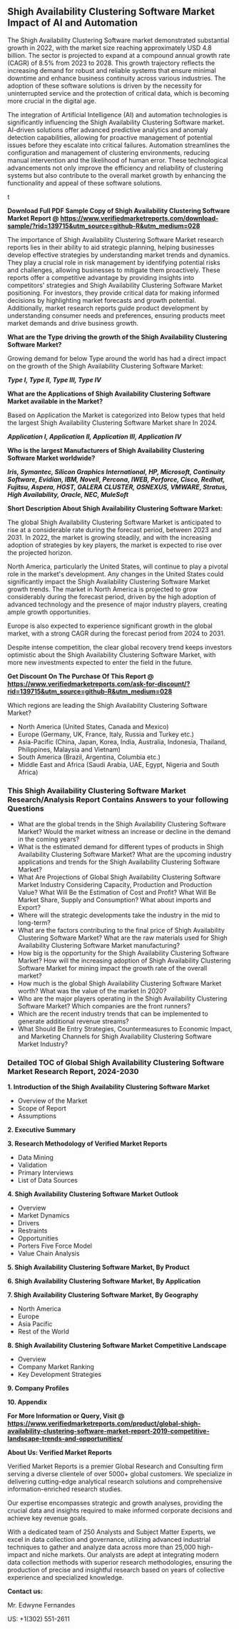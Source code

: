<h2>Shigh Availability Clustering Software Market Impact of AI and Automation</h2><p>The Shigh Availability Clustering Software market demonstrated substantial growth in 2022, with the market size reaching approximately USD 4.8 billion. The sector is projected to expand at a compound annual growth rate (CAGR) of 8.5% from 2023 to 2028. This growth trajectory reflects the increasing demand for robust and reliable systems that ensure minimal downtime and enhance business continuity across various industries. The adoption of these software solutions is driven by the necessity for uninterrupted service and the protection of critical data, which is becoming more crucial in the digital age.</p><p>The integration of Artificial Intelligence (AI) and automation technologies is significantly influencing the Shigh Availability Clustering Software market. AI-driven solutions offer advanced predictive analytics and anomaly detection capabilities, allowing for proactive management of potential issues before they escalate into critical failures. Automation streamlines the configuration and management of clustering environments, reducing manual intervention and the likelihood of human error. These technological advancements not only improve the efficiency and reliability of clustering systems but also contribute to the overall market growth by enhancing the functionality and appeal of these software solutions.</p>t</p><p id="" class=""><strong>Download Full PDF Sample Copy of Shigh Availability Clustering Software Market Report @ <a href="https://www.verifiedmarketreports.com/download-sample/?rid=139715&utm_source=github-R&utm_medium=028" target="_blank">https://www.verifiedmarketreports.com/download-sample/?rid=139715&utm_source=github-R&utm_medium=028</a></strong></p><p>The importance of&nbsp;Shigh Availability Clustering Software Market research reports lies in their ability to aid strategic planning, helping businesses develop effective strategies by understanding market trends and dynamics. They play a crucial role in risk management by identifying potential risks and challenges, allowing businesses to mitigate them proactively. These reports offer a competitive advantage by providing insights into competitors' strategies and Shigh Availability Clustering Software Market positioning. For investors, they provide critical data for making informed decisions by highlighting market forecasts and growth potential. Additionally, market research reports guide product development by understanding consumer needs and preferences, ensuring products meet market demands and drive business growth.</p><p><strong>What are the&nbsp;Type driving the growth of the Shigh Availability Clustering Software Market?</strong></p><p id="" class="">Growing demand for below Type around the world has had a direct impact on the growth of the Shigh Availability Clustering Software Market:</p><em><strong>Type I, Type II, Type III, Type IV</strong></em></p><strong>What are the&nbsp;Applications&nbsp;of Shigh Availability Clustering Software Market available in the Market?</strong></p><p id="" class="">Based on Application the Market is categorized into Below types that held the largest Shigh Availability Clustering Software Market share In 2024.</p><em><strong>Application I, Application II, Application III, Application IV</strong></em></p><strong>Who is the largest Manufacturers of Shigh Availability Clustering Software Market worldwide?</strong></p><p><em><strong>Iris, Symantec, Silicon Graphics International, HP, Microsoft, Continuity Software, Evidian, IBM, Novell, Percona, IWEB, Perforce, Cisco, Redhat, Fujitsu, Aspera, HGST, GALERA CLUSTER, OSNEXUS, VMWARE, Stratus, High Availability, Oracle, NEC, MuleSoft</strong></em></p><p id="" class=""><strong>Short Description About Shigh Availability Clustering Software Market:</strong></p><p>The global Shigh Availability Clustering Software Market is anticipated to rise at a considerable rate during the forecast period, between 2023 and 2031. In 2022, the market is growing steadily, and with the increasing adoption of strategies by key players, the market is expected to rise over the projected horizon.</p><p>North America, particularly the United States, will continue to play a pivotal role in the market's development. Any changes in the United States could significantly impact the Shigh Availability Clustering Software Market growth trends. The market in North America is projected to grow considerably during the forecast period, driven by the high adoption of advanced technology and the presence of major industry players, creating ample growth opportunities.</p><p>Europe is also expected to experience significant growth in the global market, with a strong CAGR during the forecast period from 2024 to 2031.</p><p>Despite intense competition, the clear global recovery trend keeps investors optimistic about the Shigh Availability Clustering Software Market, with more new investments expected to enter the field in the future.</p><p id="" class=""><strong>Get Discount On The Purchase Of This Report @ <a href="https://www.verifiedmarketreports.com/ask-for-discount/?rid=139715&utm_source=github-R&utm_medium=028" target="_blank">https://www.verifiedmarketreports.com/ask-for-discount/?rid=139715&utm_source=github-R&utm_medium=028</a></strong></p>Which regions are leading the Shigh Availability Clustering Software Market?</p><ul><li>North America (United States, Canada and Mexico)</li><li>Europe (Germany, UK, France, Italy, Russia and Turkey etc.)</li><li>Asia-Pacific (China, Japan, Korea, India, Australia, Indonesia, Thailand, Philippines, Malaysia and Vietnam)</li><li>South America (Brazil, Argentina, Columbia etc.)</li><li>Middle East and Africa (Saudi Arabia, UAE, Egypt, Nigeria and South Africa)</li></ul><h3 id="" class="">This Shigh Availability Clustering Software Market Research/Analysis Report Contains Answers to your following Questions</h3><ul><li>What are the global trends in the Shigh Availability Clustering Software Market? Would the market witness an increase or decline in the demand in the coming years?</li><li>What is the estimated demand for different types of products in Shigh Availability Clustering Software Market? What are the upcoming industry applications and trends for the Shigh Availability Clustering Software Market?</li><li>What Are Projections of Global Shigh Availability Clustering Software Market Industry Considering Capacity, Production and Production Value? What Will Be the Estimation of Cost and Profit? What Will Be Market Share, Supply and Consumption? What about imports and Export?</li><li>Where will the strategic developments take the industry in the mid to long-term?</li><li>What are the factors contributing to the final price of Shigh Availability Clustering Software Market? What are the raw materials used for Shigh Availability Clustering Software Market manufacturing?</li><li>How big is the opportunity for the Shigh Availability Clustering Software Market? How will the increasing adoption of Shigh Availability Clustering Software Market for mining impact the growth rate of the overall market?</li><li>How much is the global Shigh Availability Clustering Software Market worth? What was the value of the market In 2020?</li><li>Who are the major players operating in the Shigh Availability Clustering Software Market? Which companies are the front runners?</li><li>Which are the recent industry trends that can be implemented to generate additional revenue streams?</li><li>What Should Be Entry Strategies, Countermeasures to Economic Impact, and Marketing Channels for Shigh Availability Clustering Software Market Industry?</li></ul><h3 id="" class="">Detailed TOC of Global Shigh Availability Clustering Software Market Research Report, 2024-2030</h3><p id="" class=""><strong>1. Introduction of the Shigh Availability Clustering Software Market</strong></p><ul><li>Overview of the Market</li><li>Scope of Report</li><li>Assumptions</li></ul><p id="" class=""><strong>2. Executive Summary</strong></p><p id="" class=""><strong>3. Research Methodology of Verified Market Reports</strong></p><ul><li>Data Mining</li><li>Validation</li><li>Primary Interviews</li><li>List of Data Sources</li></ul><p id="" class=""><strong>4. Shigh Availability Clustering Software Market Outlook</strong></p><ul><li>Overview</li><li>Market Dynamics</li><li>Drivers</li><li>Restraints</li><li>Opportunities</li><li>Porters Five Force Model</li><li>Value Chain Analysis</li></ul><p id="" class=""><strong>5. Shigh Availability Clustering Software Market, By Product</strong></p><p id="" class=""><strong>6. Shigh Availability Clustering Software Market, By Application</strong></p><p id="" class=""><strong>7. Shigh Availability Clustering Software Market, By Geography</strong></p><ul><li>North America</li><li>Europe</li><li>Asia Pacific</li><li>Rest of the World</li></ul><p id="" class=""><strong>8. Shigh Availability Clustering Software Market Competitive Landscape</strong></p><ul><li>Overview</li><li>Company Market Ranking</li><li>Key Development Strategies</li></ul><p id="" class=""><strong>9. Company Profiles</strong></p><p id="" class=""><strong>10. Appendix</strong></p><p id="" class=""><strong>For More Information or Query, Visit @ <a href="https://www.verifiedmarketreports.com/product/global-shigh-availability-clustering-software-market-report-2019-competitive-landscape-trends-and-opportunities/" target="_blank">https://www.verifiedmarketreports.com/product/global-shigh-availability-clustering-software-market-report-2019-competitive-landscape-trends-and-opportunities/</a></strong></p><p id="" class=""><strong>About Us: Verified Market Reports</strong></p><p id="" class="">Verified Market Reports is a premier Global Research and Consulting firm serving a diverse clientele of over 5000+ global customers. We specialize in delivering cutting-edge analytical research solutions and comprehensive information-enriched research studies.</p><p id="" class="">Our expertise encompasses strategic and growth analyses, providing the crucial data and insights required to make informed corporate decisions and achieve key revenue goals.</p><p id="" class="">With a dedicated team of 250 Analysts and Subject Matter Experts, we excel in data collection and governance, utilizing advanced industrial techniques to gather and analyze data across more than 25,000 high-impact and niche markets. Our analysts are adept at integrating modern data collection methods with superior research methodologies, ensuring the production of precise and insightful research based on years of collective experience and specialized knowledge.</p><p id="" class=""><strong>Contact us:</strong></p><p id="" class="">Mr. Edwyne Fernandes</p><p id="" class="">US: +1(302) 551-2611</p>